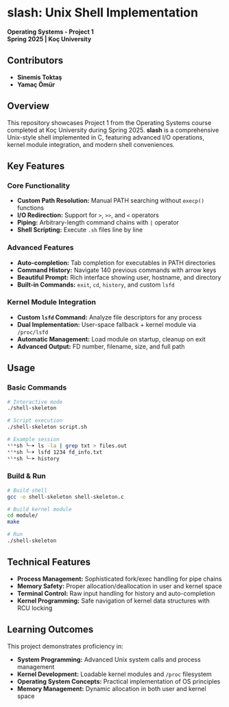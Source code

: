 # slash: Unix Shell Implementation
**Operating Systems - Project 1**  
**Spring 2025 | Koç University**

## Contributors
- **Sinemis Toktaş**
- **Yamaç Ömür**

## Overview
This repository showcases Project 1 from the Operating Systems course completed at Koç University during Spring 2025. **slash** is a comprehensive Unix-style shell implemented in C, featuring advanced I/O operations, kernel module integration, and modern shell conveniences.

## Key Features

### **Core Functionality**
- **Custom Path Resolution:** Manual PATH searching without `execp()` functions
- **I/O Redirection:** Support for `>`, `>>`, and `<` operators
- **Piping:** Arbitrary-length command chains with `|` operator
- **Shell Scripting:** Execute `.sh` files line by line

### **Advanced Features**
- **Auto-completion:** Tab completion for executables in PATH directories
- **Command History:** Navigate 140 previous commands with arrow keys
- **Beautiful Prompt:** Rich interface showing user, hostname, and directory
- **Built-in Commands:** `exit`, `cd`, `history`, and custom `lsfd`

### **Kernel Module Integration**
- **Custom `lsfd` Command:** Analyze file descriptors for any process
- **Dual Implementation:** User-space fallback + kernel module via `/proc/lsfd`
- **Automatic Management:** Load module on startup, cleanup on exit
- **Advanced Output:** FD number, filename, size, and full path

## Usage

### **Basic Commands**
```bash
# Interactive mode
./shell-skeleton

# Script execution
./shell-skeleton script.sh

# Example session
ˢˡᵃsh ╰┈➤ ls -la | grep txt > files.out
ˢˡᵃsh ╰┈➤ lsfd 1234 fd_info.txt
ˢˡᵃsh ╰┈➤ history
```

### **Build & Run**
```bash
# Build shell
gcc -o shell-skeleton shell-skeleton.c

# Build kernel module
cd module/
make

# Run
./shell-skeleton
```

## Technical Features
- **Process Management:** Sophisticated fork/exec handling for pipe chains
- **Memory Safety:** Proper allocation/deallocation in user and kernel space
- **Terminal Control:** Raw input handling for history and auto-completion
- **Kernel Programming:** Safe navigation of kernel data structures with RCU locking

## Learning Outcomes
This project demonstrates proficiency in:
- **System Programming:** Advanced Unix system calls and process management
- **Kernel Development:** Loadable kernel modules and `/proc` filesystem
- **Operating System Concepts:** Practical implementation of OS principles
- **Memory Management:** Dynamic allocation in both user and kernel space
